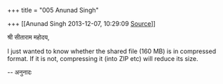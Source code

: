 +++
title = "005 Anunad Singh"

+++
[[Anunad Singh	2013-12-07, 10:29:09 [Source](https://groups.google.com/g/samskrita/c/b6o94LtciB4)]]



श्री सीताराम महोदय,  
  

I just wanted to know whether the shared file (160 MB) is in compressed format. If it is not, compressing it (into ZIP etc) will reduce its size.  
  

-- अनुनादः  

